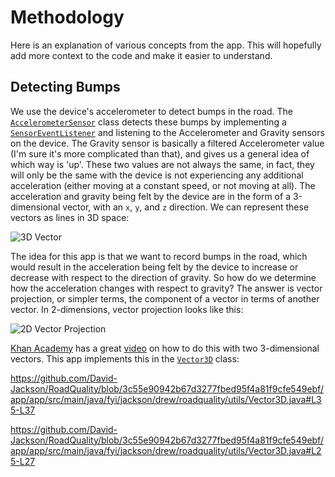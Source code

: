 # Methodology

Here is an explanation of various concepts from the app. This will hopefully add more context to the code and make it easier to understand.

## Detecting Bumps

We use the device's accelerometer to detect bumps in the road. The [`AccelerometerSensor`](https://github.com/David-Jackson/RoadQuality/blob/master/app/app/src/main/java/fyi/jackson/drew/roadquality/sensors/AccelerometerSensor.java) class detects these bumps by implementing a [`SensorEventListener`](https://developer.android.com/reference/android/hardware/SensorEventListener.html) and listening to the Accelerometer and Gravity sensors on the device. The Gravity sensor is basically a filtered Accelerometer value (I'm sure it's more complicated than that), and gives us a general idea of which way is 'up'. These two values are not always the same, in fact, they will only be the same with the device is not experiencing any additional acceleration (either moving at a constant speed, or not moving at all). The acceleration and gravity being felt by the device are in the form of a 3-dimensional vector, with an `x`, `y`, and `z` direction. We can represent these vectors as lines in 3D space:

![3D Vector](https://upload.wikimedia.org/wikipedia/commons/thumb/f/fd/3D_Vector.svg/300px-3D_Vector.svg.png)

The idea for this app is that we want to record bumps in the road, which would result in the acceleration being felt by the device to increase or decrease with respect to the direction of gravity. So how do we determine how the acceleration changes with respect to gravity? The answer is vector projection, or simpler terms, the component of a vector in terms of another vector. In 2-dimensions, vector projection looks like this: 

![2D Vector Projection](https://i.stack.imgur.com/Y7Gx8.png)

[Khan Academy](https://www.khanacademy.org/) has a great [video](https://www.khanacademy.org/math/linear-algebra/matrix-transformations/lin-trans-examples/v/introduction-to-projections) on how to do this with two 3-dimensional vectors. This app implements this in the [`Vector3D`](https://github.com/David-Jackson/RoadQuality/blob/master/app/app/src/main/java/fyi/jackson/drew/roadquality/utils/Vector3D.java) class: 

https://github.com/David-Jackson/RoadQuality/blob/3c55e90942b67d3277fbed95f4a81f9cfe549ebf/app/app/src/main/java/fyi/jackson/drew/roadquality/utils/Vector3D.java#L35-L37

https://github.com/David-Jackson/RoadQuality/blob/3c55e90942b67d3277fbed95f4a81f9cfe549ebf/app/app/src/main/java/fyi/jackson/drew/roadquality/utils/Vector3D.java#L25-L27

